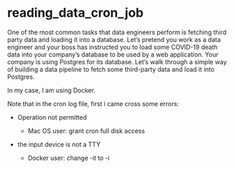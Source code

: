 # reading_data_cron_job


One of the most common tasks that data engineers perform is fetching third party data and loading it into a database. Let’s pretend you work as a data engineer and your boss has instructed you to load some COVID-19 death data into your company’s database to be used by a web application. Your company is using Postgres for its database. Let’s walk through a simple way of building a data pipeline to fetch some third-party data and load it into Postgres.

In my case, I am using Docker.

Note that in the cron log file, first i came cross some errors:

- Operation not permitted

  - Mac OS user: grant cron full disk access
 
- the input device is not a TTY

  - Docker user: change -it to -i
